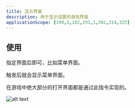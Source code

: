 ```yaml
---
title: 显示界面
description: 用于显示设置的游戏界面
applicationScope: [199,3,182,193,1,302,314,325]
---
```


## 使用

指定界面后即可，比如菜单界面。

触发后就会显示菜单界面。

在游戏中绝大部分的打开界面都是通过此指令实现的。

![alt text](https://cdn.gcw.wiki/gcw/image/zh_hans/commands/interface/showinterface/image.png)

